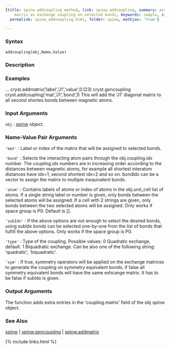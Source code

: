 ```yaml
---
{title: spinw.addcoupling method, link: spinw.addcoupling, summary: assigns a predefined
    matrix as exchange coupling on selected bonds, keywords: sample, sidebar: sw_sidebar,
  permalink: spinw_addcoupling.html, folder: spinw, mathjax: 'true'}

---
```


### Syntax

`addcoupling(obj,Name,Value)`

### Description



### Examples

...
cryst.addmatrix('label','J1','value',0.123)
cryst.gencoupling
cryst.addcoupling('mat','J1','bond',1)
This will add the 'J1' diagonal matrix to all second shortes bonds
between magnetic atoms.

### Input Arguments

`obj`
: [spinw](spinw.html) object.

### Name-Value Pair Arguments

`'mat'`
: Label or index of the matrix that will be assigned to
  selected bonds.

`'bond'`
: Selects the interacting atom pairs through the
  obj.coupling.idx number. The coupling.idx numbers are in
  increasing order according to the distances between
  magnetic atoms, for example all shortest interatom
  distances have idx=1, second shortest idx=2 and so on.
  bondIdx can be a vector to assign the matrix to multiple
  inequivalent bonds.

`'atom'`
: Contains labels of atoms or index of atoms in the
  obj.unit_cell list of atoms. If a single string label or
  number is given, only bonds between the selected atoms will
  be assigned. If a cell with 2 strings are given, only bonds
  between the two selected atoms will be assigned. Only works
  if space group is P0. Default is [].

`'subIdx'`
: If the above options are not enough to select the desired
  bonds, using subIdx bonds can be selected one-by-one from
  the list of bonds that fulfill the above options. Only
  works if the space group is P0.

`'type'`
: Type of the coupling. Possible values:
      0       Quadratic exchange, default.
      1       Biquadratic exchange.
  Can be also one of the following string: 'quadratic',
  'biquadratic'.

`'sym'`
: If true, symmetry operators will be applied on the exchange
  matrices to generate the coupling on symmetry equivalent
  bonds, if false all symmetry equivalent bonds will have the
  same exhcange matrix. It has to be false if subIdx is
  given.

### Output Arguments

The function adds extra entries in the 'coupling.matrix' field of the obj
spinw object.

### See Also

[spinw](spinw.html) \| [spinw.gencoupling](spinw_gencoupling.html) \| [spinw.addmatrix](spinw_addmatrix.html)

{% include links.html %}
